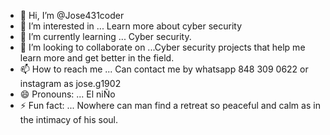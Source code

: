 - 👋 Hi, I’m @Jose431coder
- 👀 I’m interested in ... Learn more about cyber security 
- 🌱 I’m currently learning ... Cyber security. 
- 💞️ I’m looking to collaborate on ...Cyber security projects that help me learn more and get better in the field.
- 📫 How to reach me ... Can contact me by whatsapp 848 309 0622 or instagram as jose.g1902
- 😄 Pronouns: ... El niÑo 
- ⚡ Fun fact: ... Nowhere can man find a retreat so peaceful and calm as in the intimacy of his soul.


<!---
Jose431coder/Jose431coder is a ✨ special ✨ repository because its `README.md` (this file) appears on your GitHub profile.
You can click the Preview link to take a look at your changes.
--->
